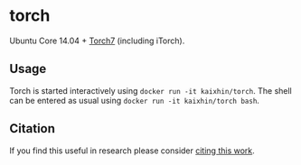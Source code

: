 torch
=====
Ubuntu Core 14.04 + [Torch7](http://torch.ch/) (including iTorch).

Usage
-----
Torch is started interactively using `docker run -it kaixhin/torch`.
The shell can be entered as usual using `docker run -it kaixhin/torch bash`.

Citation
--------
If you find this useful in research please consider [citing this work](https://github.com/Kaixhin/dockerfiles/blob/master/CITATION.md).
